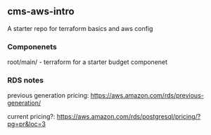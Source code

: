 ## cms-aws-intro

A starter repo for terraform basics and aws config

### Componenets

root/main/ - terraform for a starter budget componenet



### RDS notes

previous generation pricing: https://aws.amazon.com/rds/previous-generation/

current pricing?: https://aws.amazon.com/rds/postgresql/pricing/?pg=pr&loc=3